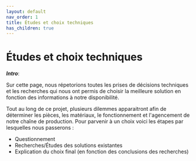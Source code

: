 ```yaml
---
layout: default
nav_order: 1
title: Études et choix techniques
has_children: true
---
```


# Études et choix techniques

***Intro***: 

Sur cette page, nous répetorions toutes les prises de décisions techniques et les recherches qui nous ont permis de choisir la meilleure solution en fonction des informations à notre disponibilité.  


Tout au long de ce projet, plusieurs dilemmes apparaitront afin de déterminer les pièces, les matériaux, le fonctionnement et l'agencement de notre chaîne de production. Pour parvenir à un choix voici les étapes par lesquelles nous passerons :

- Questionnement
- Recherches/Études des solutions existantes
- Explication du choix final (en fonction des conclusions des recherches)

